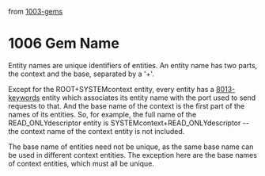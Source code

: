 from [1003-gems](1003-gems.md)
# 1006 Gem Name
Entity names are unique identifiers of entities. An entity name has two parts, the context and the base, separated by a '+'.

Except for the ROOT+SYSTEMcontext entity, every entity has a [8013-keywords](../6blog/21/21-3%20Q3/2133/8013-keywords.md) entity which associates its entity name with the port used to send requests to that. And the base name of the context is the first part of the names of its entities. So, for example, the full name of the READ_ONLYdescriptor entity is SYSTEMcontext+READ_ONLYdescriptor -- the context name of the context entity is not included.

The base name of entities need not be unique, as the same base name can be used in different context entities. The exception here are the base names of context entities, which must all be unique. 